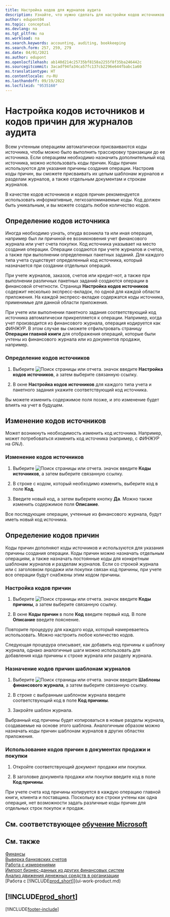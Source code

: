 ```yaml
---
title: Настройка кодов для журналов аудита
description: Узнайте, что нужно сделать для настройки кодов источников и кодов причин, которые можно использовать при отслеживании журналов аудита.
author: edupont04
ms.topic: conceptual
ms.devlang: na
ms.tgt_pltfrm: na
ms.workload: na
ms.search.keywords: accounting, auditing, bookkeeping
ms.search.form: 257, 259, 279
ms.date: 04/01/2021
ms.author: edupont
ms.openlocfilehash: ab140d214c25735bf8158a2255f8f35ba246442c
ms.sourcegitcommit: 3acadf94fa34ca57fc137cb2296e644fbabc1a60
ms.translationtype: HT
ms.contentlocale: ru-RU
ms.lasthandoff: 09/19/2022
ms.locfileid: "9535160"
---
```

# <a name="setting-up-source-codes-and-reason-codes-for-audit-trails"></a>Настройка кодов источников и кодов причин для журналов аудита

Всем учтенным операциям автоматически присваиваются коды источника, чтобы можно было выполнить трассировку транзакции до ее источника. Если операциям необходимо назначить дополнительный код источника, можно использовать коды причин. Коды причин используются для указания причины создания операции. Настроив коды причин, вы сможете присваивать их целым шаблонам журналов и разделам журналов, а также отдельным документам и строкам журналов.  

В качестве кодов источников и кодов причин рекомендуется использовать информативные, легкозапоминаемые коды. Код должен быть уникальным, и вы можете создать любое количество кодов.

## <a name="define-source-codes"></a>Определение кодов источника

Иногда необходимо узнать, откуда возникла та или иная операция, например был ли причиной ее возникновения учет финансового журнала или учет счета покупки. Код источника указывает на место создания операции. Операции создаются при учете журналов и счетов, а также при выполнении определенных пакетных заданий. Для каждого типа учета существует определенный код источника, который назначается при создании отдельных операций.  

При учете журналов, заказов, счетов или кредит-нот, а также при выполнении различных пакетных заданий создаются операции в финансовой отчетности. Страница **Настройка кодов источников** содержит несколько экспресс-вкладок, по одной для каждой области приложения. На каждой экспресс-вкладке содержатся коды источника, применимые для данной области приложения.

При учете или выполнении пакетного задания соответствующий код источника автоматически прикрепляется к операции. Например, когда учет производится из финансового журнала, операция кодируется как *ФИНЖУР*. В этом случае вы сможете отфильтровать страницу **Операции главной книги** для отображения операций, которые были учтены из финансового журнала или из документов продажи, например.

### <a name="to-define-source-codes"></a>Определение кодов источников

1. Выберите ![Поиск страницы или отчета.](media/ui-search/search_small.png "Значок поиска страницы или отчета") значок введите **Настройка кодов источников**, а затем выберите связанную ссылку.  

2. В окне **Настройка кодов источников** для каждого типа учета и пакетного задания укажите соответствующий код источника.  

Вы можете изменить содержимое поля позже, и это изменение будет влиять на учет в будущем.

## <a name="change-source-codes"></a>Изменение кодов источников

Может возникнуть необходимость изменить код источника. Например, может потребоваться изменить код источника (например, с *ФИНЖУР* на *GNJ*).

### <a name="to-change-source-codes"></a>Изменение кодов источников

1. Выберите ![Поиск страницы или отчета.](media/ui-search/search_small.png "Значок поиска страницы или отчета") значок введите **Коды источников**, а затем выберите связанную ссылку.

2. В строке с кодом, который необходимо изменить, выберите код в поле **Код**.

3. Введите новый код, а затем выберите кнопку **Да**. Можно также изменить содержимое поля **Описание**.

Все последующие операции, учтенные из финансового журнала, будут иметь новый код источника.

## <a name="define-reason-codes"></a>Определение кодов причин

Коды причин дополняют коды источников и используются для указания причины создания операции. Коды причин можно назначать отдельным операциям, а также назначать постоянные коды для конкретным шаблонам журналов и разделам журналов. Если со строкой журнала или с заголовком продажи или покупки связан код причины, при учете все операции будут снабжены этим кодом причины.  

### <a name="to-set-up-reason-codes"></a>Настройка кодов причин

1. Выберите ![Поиск страницы или отчета.](media/ui-search/search_small.png "Значок поиска страницы или отчета")  значок введите **Коды причины**, а затем выберите связанную ссылку.

2. В окне **Коды причин** в поле **Код** введите первый код. В поле **Описание** введите пояснение.

Повторите процедуру для каждого кода, который намереваетесь использовать. Можно настроить любое количество кодов.

Следующая процедура описывает, как добавить код причины к шаблону журнала, однако аналогичные шаги можно использовать для добавления кода причины к строке журнала или разделу журнала.  

### <a name="to-assign-reason-codes-to-journal-templates"></a>Назначение кодов причин шаблонам журналов

1. Выберите ![Поиск страницы или отчета.](media/ui-search/search_small.png "Значок поиска страницы или отчета")  значок введите **Шаблоны финансового журнала**, а затем выберите связанную ссылку.

2. В строке с выбранным шаблоном журнала введите соответствующий код в поле **Код причины**.

3. Закройте шаблон журнала.

Выбранный код причины будет копироваться в новые разделы журнала, создаваемые на основе этого шаблона. Аналогичным образом можно назначать коды причин шаблонам журналов в других областях приложения.

### <a name="to-use-reason-codes-on-sales-and-purchase-documents"></a>Использование кодов причин в документах продажи и покупки

1. Откройте соответствующий документ продажи или покупки.

2. В заголовке документа продажи или покупки введите код в поле **Код причины**.

При учете счета код причины копируется в каждую операцию главной книги, клиента и поставщика. Поскольку все строки учтены как одна операция, нет возможности задать различные коды причин для отдельных строк покупок и продаж.

## <a name="see-related-microsoft-training"></a>См. соответствующее [обучение Microsoft](/training/paths/set-up-financial-management-dynamics-365-business-central/)

## <a name="see-also"></a>См. также

[Финансы](finance.md)  
[Выверка банковских счетов](bank-manage-bank-accounts.md)  
[Работа с измерениями](finance-dimensions.md)  
[Импорт бизнес-данных из других финансовых систем](across-import-data-configuration-packages.md)  
[Анализ движения денежных средств в организации](finance-analyze-cash-flow.md)  
[Работа с [!INCLUDE[prod_short](includes/prod_short.md)]](ui-work-product.md)  

## [!INCLUDE[prod_short](includes/free_trial_md.md)]  


[!INCLUDE[footer-include](includes/footer-banner.md)]
